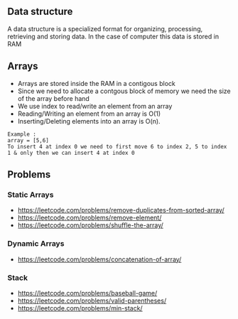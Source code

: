 ## Data structure

A data structure is a specialized format for organizing, processing, retrieving and storing data. In the case of computer this data is stored in RAM

## Arrays

- Arrays are stored inside the RAM in a contigous block
- Since we need to allocate a contgous block of memory we need the size of the array before hand
- We use index to read/write an element from an array
- Reading/Writing an element from an array is O(1)
- Inserting/Deleting elements into an array is O(n).

```
Example :
array = [5,6]
To insert 4 at index 0 we need to first move 6 to index 2, 5 to index 1 & only then we can insert 4 at index 0
```

## Problems

### Static Arrays

- https://leetcode.com/problems/remove-duplicates-from-sorted-array/
- https://leetcode.com/problems/remove-element/
- https://leetcode.com/problems/shuffle-the-array/

### Dynamic Arrays

- https://leetcode.com/problems/concatenation-of-array/

### Stack

- https://leetcode.com/problems/baseball-game/
- https://leetcode.com/problems/valid-parentheses/
- https://leetcode.com/problems/min-stack/
